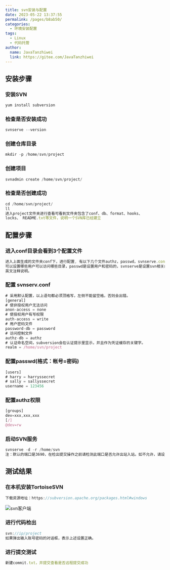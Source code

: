 ```yaml
---
title: svn安装与配置
date: 2023-05-22 13:37:55
permalink: /pages/b8ab50/
categories:
  - 环境安装配置
tags:
  - Linux
  - 代码托管
author: 
  name: JavaTanzhiwei
  link: https://gitee.com/JavaTanzhiwei
---
```


## 安装步骤

### 安装SVN
``` js
yum install subversion
```
### 检查是否安装成功
``` js
svnserve --version
```
### 创建仓库目录
``` js
mkdir -p /home/svn/project
```
### 创建项目
``` js
svnadmin create /home/svn/project/
```
### 检查是否创建成功
``` js
cd /home/svn/project/
ll
进入project文件夹进行查看可看到文件夹包含了conf、db、format、hooks、
locks、 README.txt等文件，说明一个SVN库已经建立
```

## 配置步骤

### 进入conf目录会看到3个配置文件
``` js
进入上面生成的文件夹conf下，进行配置, 有以下几个文件authz，passwd，svnserve.conf。其中authz 是权限控制，
可以设置哪些用户可以访问哪些目录，passwd是设置用户和密码的，svnserve是设置svn相关的操作，生成的文件中都有
英文注释说明。
```
### 配置 svnserv.conf
``` js
# 采用默认配置，以上语句都必须顶格写，左侧不能留空格，否则会出错。
[general]
# 使非授权用户无法访问
anon-access = none 
# 使授权用户有写权限
auth-access = write 
# 用户密码文件
password-db = password
# 访问控制文件
authz-db = authz 
# 认证命名空间，subversion会在认证提示里显示，并且作为凭证缓存的关键字。
realm = /home/svn/project 
```
### 配置passwd(格式：帐号=密码)
``` js
[users]
# harry = harryssecret
# sally = sallyssecret
username = 123456
```
### 配置authz权限
``` js
[groups]
dev=xxx,xxx,xxx
[/]
@dev=rw
```
### 启动SVN服务
``` js
svnserve -d -r /home/svn
注：默认的端口是3690，在检出提交操作之前请检测此端口是否允许出站入站。如不允许，请设置好防火墙。
```
## 测试结果
### 在本机安装TortoiseSVN
``` js
下载资源地址：https://subversion.apache.org/packages.html#windows
```
![svn客户端](https://cdn.staticaly.com/gh/JavaTanzhiwei/static-resources@master/blog/svn客户端.4xc84hxgp1g0.webp)
### 进行代码检出
``` js
svn://ip/project
如果弹出输入账号密码的对话框，表示上述设置正确。
```
### 进行提交测试
``` js
新建commit.txt，并提交查看是否远程提交成功
```
